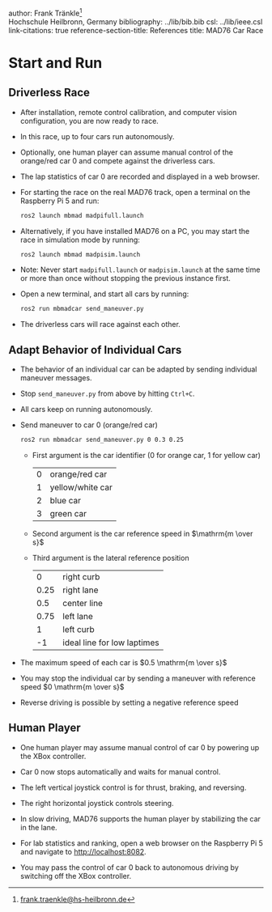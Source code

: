 author: Frank Tränkle[^1]  
Hochschule Heilbronn, Germany
bibliography: ../lib/bib.bib
csl: ../lib/ieee.csl
link-citations: true
reference-section-title: References
title: MAD76 Car Race

Start and Run
=============

Driverless Race
---------------

-   After installation, remote control calibration, and computer vision
    configuration, you are now ready to race.

-   In this race, up to four cars run autonomously.

-   Optionally, one human player can assume manual control of the
    orange/red car 0 and compete against the driverless cars.

-   The lap statistics of car 0 are recorded and displayed in a web
    browser.

-   For starting the race on the real MAD76 track, open a terminal on
    the Raspberry Pi 5 and run:

    ``` bash
    ros2 launch mbmad madpifull.launch
    ```

-   Alternatively, if you have installed MAD76 on a PC, you may start
    the race in simulation mode by running:

    ``` bash
    ros2 launch mbmad madpisim.launch
    ```

-   Note: Never start `madpifull.launch` or `madpisim.launch` at the
    same time or more than once without stopping the previous instance
    first.

-   Open a new terminal, and start all cars by running:

    ``` bash
    ros2 run mbmadcar send_maneuver.py
    ```

-   The driverless cars will race against each other.

Adapt Behavior of Individual Cars
---------------------------------

-   The behavior of an individual car can be adapted by sending
    individual maneuver messages.

-   Stop `send_maneuver.py` from above by hitting `Ctrl+C`.

-   All cars keep on running autonomously.

-   Send maneuver to car 0 (orange/red car)

    ``` bash
    ros2 run mbmadcar send_maneuver.py 0 0.3 0.25
    ```

    -   First argument is the car identifier (0 for orange car, 1 for
        yellow car)

        |     |                  |
        |:----|:-----------------|
        | 0   | orange/red car   |
        | 1   | yellow/white car |
        | 2   | blue car         |
        | 3   | green car        |

    -   Second argument is the car reference speed in
        $\mathrm{m \over s}$

    -   Third argument is the lateral reference position

        |      |                             |
        |:-----|:----------------------------|
        | 0    | right curb                  |
        | 0.25 | right lane                  |
        | 0.5  | center line                 |
        | 0.75 | left lane                   |
        | 1    | left curb                   |
        | -1   | ideal line for low laptimes |

-   The maximum speed of each car is $0.5 \mathrm{m \over s}$

-   You may stop the individual car by sending a maneuver with reference
    speed $0 \mathrm{m \over s}$

-   Reverse driving is possible by setting a negative reference speed

Human Player
------------

-   One human player may assume manual control of car 0 by powering up
    the XBox controller.

-   Car 0 now stops automatically and waits for manual control.

-   The left vertical joystick control is for thrust, braking, and
    reversing.

-   The right horizontal joystick controls steering.

-   In slow driving, MAD76 supports the human player by stabilizing the
    car in the lane.

-   For lab statistics and ranking, open a web browser on the Raspberry
    Pi 5 and navigate to <http://localhost:8082>.

-   You may pass the control of car 0 back to autonomous driving by
    switching off the XBox controller.

[^1]: frank.traenkle@hs-heilbronn.de
